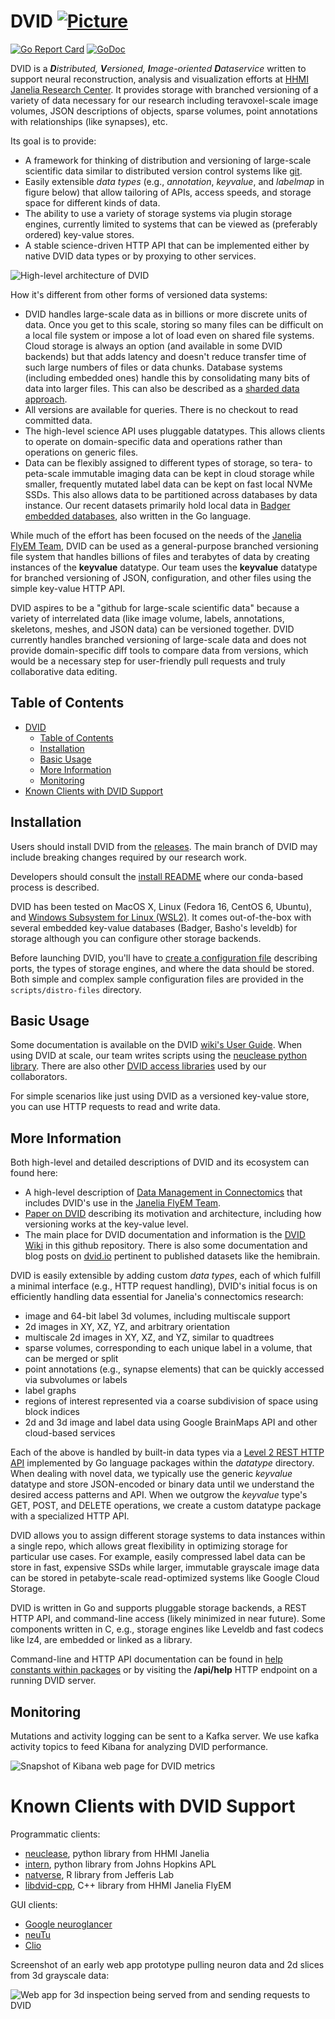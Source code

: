DVID       [![Picture](https://raw.github.com/janelia-flyem/janelia-flyem.github.com/master/images/HHMI_Janelia_Color_Alternate_180x40.png)](http://www.janelia.org)
====

[![Go Report Card](https://goreportcard.com/badge/github.com/janelia-flyem/dvid)](https://goreportcard.com/report/github.com/janelia-flyem/dvid)
[![GoDoc](https://godoc.org/github.com/janelia-flyem/dvid?status.png)](https://godoc.org/github.com/janelia-flyem/dvid) 

DVID is a ***D**istributed, **V**ersioned, **I**mage-oriented **D**ataservice* written to support 
neural reconstruction, analysis and visualization efforts at 
[HHMI Janelia Research Center](http://www.janelia.org). It provides storage with branched versioning of a variety of data necessary for our research including teravoxel-scale image volumes, JSON descriptions of objects, sparse volumes, point annotations with relationships (like synapses), etc.

Its goal is to provide:

* A framework for thinking of distribution and versioning of large-scale scientific data 
similar to distributed version control systems like [git](http://git-scm.com).
* Easily extensible *data types* (e.g., *annotation*, *keyvalue*, and *labelmap* in figure below) that allow tailoring of APIs, access speeds, and storage space for different kinds of data.
* The ability to use a variety of storage systems via plugin storage engines, currently limited to systems that can be viewed as (preferably ordered) key-value stores.
* A stable science-driven HTTP API that can be implemented either by native DVID data types or by proxying to other services.

![High-level architecture of DVID](/images/dvid-highlevel.png)

How it's different from other forms of versioned data systems:

* DVID handles large-scale data as in billions or more discrete units of data. Once you get to this scale, storing so many files can be difficult on a local file system or impose a lot of load even on shared file systems.  Cloud storage is always an option (and available in some DVID backends) but that adds latency and doesn't reduce transfer time of such large numbers of files or data chunks. Database systems (including embedded ones) handle this by consolidating many bits of data into larger files. This can also be described as a [sharded data approach](https://github.com/google/neuroglancer/blob/master/src/neuroglancer/datasource/precomputed/sharded.md).
* All versions are available for queries. There is no checkout to read committed data.
* The high-level science API uses pluggable datatypes.  This allows clients to operate on domain-specific data and operations rather than operations on generic files.
* Data can be flexibly assigned to different types of storage, so tera- to peta-scale immutable imaging data can be kept in cloud storage while smaller, frequently mutated label data can be kept on fast local NVMe SSDs. This also allows data to be partitioned across databases by data instance. Our recent datasets primarily hold local data in [Badger embedded databases](https://github.com/dgraph-io/badger), also written in the Go language.

While much of the effort has been focused on the needs of the 
[Janelia FlyEM Team](https://www.janelia.org/project-team/flyem), DVID can be used as a general-purpose
branched versioning file system that handles billions of files and terabytes of data by creating instances of 
the **keyvalue** datatype. Our team uses the **keyvalue** datatype for branched versioning of JSON, configuration, 
and other files using the simple key-value HTTP API.

DVID aspires to be a "github for large-scale scientific data" because a variety of interrelated data
(like image volume, labels, annotations, skeletons, meshes, and JSON data) can be versioned together.
DVID currently handles branched versioning of large-scale data and does not provide domain-specific diff 
tools to compare data from versions, which would be a necessary step for user-friendly pull requests and 
truly collaborative data editing.

## Table of Contents

- [DVID       ](#dvid-------)
  - [Table of Contents](#table-of-contents)
  - [Installation](#installation)
  - [Basic Usage](#basic-usage)
  - [More Information](#more-information)
  - [Monitoring](#monitoring)
- [Known Clients with DVID Support](#known-clients-with-dvid-support)

## Installation

Users should install DVID from the [releases](https://github.com/janelia-flyem/dvid/releases). 
The main branch of DVID may include breaking changes required by
our research work. 

Developers should consult the [install README](https://github.com/janelia-flyem/dvid/blob/master/GUIDE.md)
where our conda-based process is described.

DVID has been tested on MacOS X, Linux (Fedora 16, CentOS 6, Ubuntu), and 
[Windows Subsystem for Linux (WSL2)](https://msdn.microsoft.com/en-us/commandline/wsl/about). 
It comes out-of-the-box with several embedded key-value databases (Badger, Basho's leveldb)
for storage although you can configure other storage backends.

Before launching DVID, you'll have to [create a configuration file](https://github.com/janelia-flyem/dvid/wiki/Configuring-DVID)
describing ports, the types of storage engines, and where the data should be stored. 
Both simple and complex sample configuration files are provided in the `scripts/distro-files`
directory.

## Basic Usage

Some documentation is available on the DVID [wiki's User Guide](https://github.com/janelia-flyem/dvid/wiki).
When using DVID at scale, our team writes scripts using the [neuclease python library](https://github.com/janelia-flyem/neuclease).
There are also other [DVID access libraries](#known-clients-with-dvid-support) used by our collaborators.

For simple scenarios like just using DVID as a versioned key-value store, you can use HTTP requests to 
read and write data.

## More Information

Both high-level and detailed descriptions of DVID and its ecosystem can found here:

* A high-level description of [Data Management in Connectomics](https://www.janelia.org/project-team/flyem/blog/data-management-in-connectomics) that includes DVID's use in the [Janelia FlyEM Team](https://www.janelia.org/project-team/flyem).
* [Paper on DVID](https://www.frontiersin.org/article/10.3389/fncir.2019.00005)
describing its motivation and architecture, including how versioning works at the key-value
level.  
* The main place for DVID documentation and information is the [DVID Wiki](https://github.com/janelia-flyem/dvid/wiki) in this github repository.
There is also some documentation and blog posts on [dvid.io](http://dvid.io) pertinent to published datasets like the hemibrain.

DVID is easily extensible by adding custom *data types*, each of which fulfill a
minimal interface (e.g., HTTP request handling), DVID's initial focus is on efficiently 
handling data essential for Janelia's connectomics research:

* image and 64-bit label 3d volumes, including multiscale support
* 2d images in XY, XZ, YZ, and arbitrary orientation
* multiscale 2d images in XY, XZ, and YZ, similar to quadtrees
* sparse volumes, corresponding to each unique label in a volume, that can be merged or split
* point annotations (e.g., synapse elements) that can be quickly accessed via subvolumes or labels
* label graphs
* regions of interest represented via a coarse subdivision of space using block indices
* 2d and 3d image and label data using Google BrainMaps API and other cloud-based services

Each of the above is handled by built-in data types via a
[Level 2 REST HTTP API](http://martinfowler.com/articles/richardsonMaturityModel.html)
implemented by Go language packages within the *datatype* directory.  When dealing with novel data,
we typically use the generic *keyvalue* datatype and store JSON-encoded or binary data
until we understand the desired access patterns and API.  When we outgrow the *keyvalue* type's
GET, POST, and DELETE operations, we create a custom datatype package with a specialized HTTP API.

DVID allows you to assign different storage systems to data instances within a single repo, 
which allows great flexibility in optimizing storage for particular use cases.  For example, easily 
compressed label data can be store in fast, expensive SSDs while larger, 
immutable grayscale image data can be stored in petabyte-scale read-optimized systems like
Google Cloud Storage.

DVID is written in Go and supports pluggable storage backends, a REST HTTP API,
and command-line access (likely minimized in near future).  Some components written in 
C, e.g., storage engines like Leveldb and fast codecs like lz4, are embedded or linked as a library.

Command-line and HTTP API documentation can be 
found in [help constants within packages](https://github.com/janelia-flyem/dvid/blob/master/datatype/labelmap/labelmap.go#L34) or by visiting the **/api/help**
HTTP endpoint on a running DVID server.

## Monitoring

Mutations and activity logging can be sent to a Kafka server.  We use kafka activity topics to feed Kibana
for analyzing DVID performance.

![Snapshot of Kibana web page for DVID metrics](https://raw.githubusercontent.com/janelia-flyem/dvid/master/images/dvid-kibana-example.png)


# Known Clients with DVID Support

Programmatic clients:
* [neuclease](https://github.com/janelia-flyem/neuclease), python library from HHMI Janelia
* [intern](https://bossdb.org/tools/intern), python library from Johns Hopkins APL 
* [natverse](https://natverse.org/), R library from Jefferis Lab
* [libdvid-cpp](https://github.com/janelia-flyem/libdvid-cpp), C++ library from HHMI Janelia FlyEM 

GUI clients:
* [Google neuroglancer](https://github.com/google/neuroglancer)
* [neuTu](https://janelia-flyem.gitbook.io/neutu)
* [Clio](https://github.com/clio-janelia/clio_website)

Screenshot of an early web app prototype pulling neuron data and 2d slices from 3d grayscale data:

![Web app for 3d inspection being served from and sending requests to DVID](https://raw.githubusercontent.com/janelia-flyem/dvid/master/images/webapp.png)

